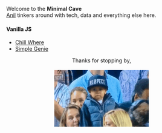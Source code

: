Welcome to the **Minimal Cave**<br>
[Anil](httips://www.linkedin.com/in/anilgeorge04/) tinkers around with tech, data and everything else here.

#### Vanilla JS
- [Chill Where](https://anilgeorge04.github.io/chill-where)
- [Simple Genie](https://anilgeorge04.github.io/cs50harvard)

<p align='center'>
  Thanks for stopping by,<br><br>
  <img width='250' height='150' src="images/respect.gif" alt="respect">
</p>
